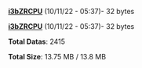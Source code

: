 [**i3bZRCPU**](/data/i3bZRCPU.txt) (10/11/22 - 05:37)- 32 bytes

[**i3bZRCPU**](/data/i3bZRCPU.txt) (10/11/22 - 05:37)- 32 bytes

**Total Datas**: 2415

**Total Size**: 13.75 MB / 13.8 MB
